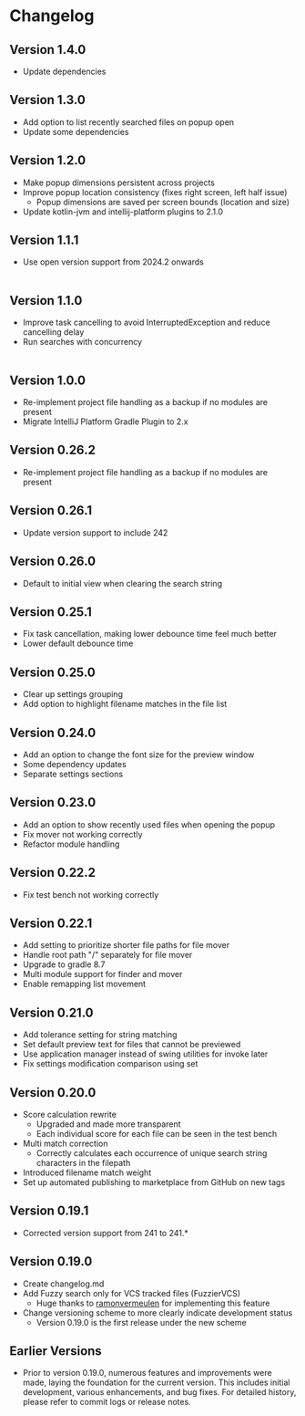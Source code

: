 # Changelog
## Version 1.4.0
- Update dependencies

## Version 1.3.0
- Add option to list recently searched files on popup open
- Update some dependencies

## Version 1.2.0
- Make popup dimensions persistent across projects
- Improve popup location consistency (fixes right screen, left half issue)
  - Popup dimensions are saved per screen bounds (location and size)
- Update kotlin-jvm and intellij-platform plugins to 2.1.0

## Version 1.1.1
- Use open version support from 2024.2 onwards<br><br>

## Version 1.1.0
- Improve task cancelling to avoid InterruptedException and reduce cancelling delay<br>
- Run searches with concurrency<br><br>

## Version 1.0.0
- Re-implement project file handling as a backup if no modules are present
- Migrate IntelliJ Platform Gradle Plugin to 2.x

## Version 0.26.2
- Re-implement project file handling as a backup if no modules are present

## Version 0.26.1
- Update version support to include 242

## Version 0.26.0
- Default to initial view when clearing the search string

## Version 0.25.1
- Fix task cancellation, making lower debounce time feel much better
- Lower default debounce time

## Version 0.25.0
- Clear up settings grouping
- Add option to highlight filename matches in the file list

## Version 0.24.0
- Add an option to change the font size for the preview window
- Some dependency updates
- Separate settings sections

## Version 0.23.0
- Add an option to show recently used files when opening the popup
- Fix mover not working correctly
- Refactor module handling

## Version 0.22.2
- Fix test bench not working correctly

## Version 0.22.1
- Add setting to prioritize shorter file paths for file mover
- Handle root path "/" separately for file mover
- Upgrade to gradle 8.7
- Multi module support for finder and mover
- Enable remapping list movement
 
## Version 0.21.0
- Add tolerance setting for string matching
- Set default preview text for files that cannot be previewed
- Use application manager instead of swing utilities for invoke later
- Fix settings modification comparison using set

## Version 0.20.0
- Score calculation rewrite
  - Upgraded and made more transparent
  - Each individual score for each file can be seen in the test bench
- Multi match correction
  - Correctly calculates each occurrence of unique search string characters in the filepath
- Introduced filename match weight
- Set up automated publishing to marketplace from GitHub on new tags

## Version 0.19.1
- Corrected version support from 241 to 241.*

## Version 0.19.0
- Create changelog.md
- Add Fuzzy search only for VCS tracked files (FuzzierVCS)
  - Huge thanks to [ramonvermeulen](https://github.com/ramonvermeulen) for implementing this feature
- Change versioning scheme to more clearly indicate development status
  - Version 0.19.0 is the first release under the new scheme

## Earlier Versions
- Prior to version 0.19.0, numerous features and improvements were made, laying the foundation for the current version.
This includes initial development, various enhancements, and bug fixes. For detailed history, 
please refer to commit logs or release notes.

